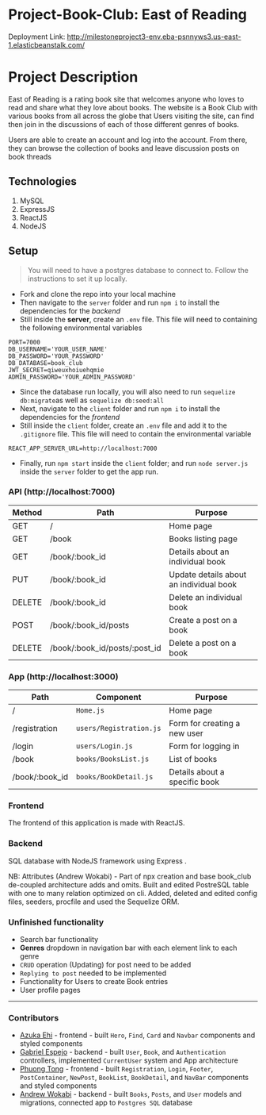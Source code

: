 # Project-Book-Club: East of Reading

Deployment Link: http://milestoneproject3-env.eba-psnnyws3.us-east-1.elasticbeanstalk.com/

# Project Description

East of Reading is a rating book site that welcomes anyone who loves to read and share what they love about books. 
The website is a Book Club with various books from all across the globe that Users visiting the site, can find then join in the discussions of each of those different genres of books.

Users are able to create an account and log into the account. From there, they can browse the collection of books and leave discussion posts on book threads

## Technologies 
1. MySQL
2. ExpressJS
3. ReactJS
4. NodeJS

## Setup 
> You will need to have a postgres database to connect to. Follow the instructions to set it up locally.
* Fork and clone the repo into your local machine
* Then navigate to the `server` folder and run `npm i` to install the dependencies for the _backend_
* Still inside the __server__, create an `.env` file. This file will need to containing the following environmental variables
```
PORT=7000
DB_USERNAME='YOUR_USER_NAME'
DB_PASSWORD='YOUR_PASSWORD'
DB_DATABASE=book_club
JWT_SECRET=qiweuxhoiuehqmie
ADMIN_PASSWORD='YOUR_ADMIN_PASSWORD'
```
* Since the database run locally, you will also need to run `sequelize db:migrate`as well as `sequelize db:seed:all`
* Next, navigate to the `client` folder and run `npm i` to install the dependencies for the _frontend_
* Still inside the `client` folder, create an `.env` file and add it to the `.gitignore` file. This file will need to contain the  environmental variable
```
REACT_APP_SERVER_URL=http://localhost:7000
```
* Finally, run `npm start` inside the `client` folder; and run `node server.js` inside the `server` folder to get the app run.

### API (http://localhost:7000)
| Method | Path                          | Purpose                                 |
| ------ | ----------------------------- | --------------------------------------- |
| GET    | /                             | Home page                               |
| GET    | /book                         | Books listing page                      |
| GET    | /book/:book_id                | Details about an individual book        |
| PUT    | /book/:book_id                | Update details about an individual book |
| DELETE | /book/:book_id                | Delete an individual book |
| POST   | /book/:book_id/posts          | Create a post on a book                 |
| DELETE | /book/:book_id/posts/:post_id | Delete a post on a book                 |

### App (http://localhost:3000)
| Path           | Component               | Purpose                       |
| -------------- | ----------------------- | ----------------------------- |
| /              | `Home.js`               | Home page                     |
| /registration  | `users/Registration.js` | Form for creating a new user  |
| /login         | `users/Login.js`        | Form for logging in           |
| /book          | `books/BooksList.js`    | List of books                 |
| /book/:book_id | `books/BookDetail.js`   | Details about a specific book |


### Frontend

The frontend of this application is made with ReactJS. 

### Backend

SQL database with NodeJS framework using Express .

NB:
Attributes (Andrew Wokabi) - Part of npx creation and base book_club de-coupled architecture adds and omits. Built and edited PostreSQL table with one to many relation optimized on cli. Added, deleted and edited config files, seeders, procfile and used the Sequelize ORM. 

### Unfinished functionality
* Search bar functionality
* __Genres__ dropdown in navigation bar with each element link to each genre
* `CRUD` operation (Updating) for post need to be added
* `Replying to post` needed to be implemented
* Functionality for Users to create Book entries
* User profile pages
___

### Contributors

* [Azuka Ehi](https://github.com/Knavish1) - frontend - built `Hero`, `Find`, `Card` and `Navbar` components and styled components
* [Gabriel Espejo](https://github.com/EspejoGabriel31) - backend - built `User`, `Book`, and `Authentication` controllers, implemented `CurrentUser` system and App architecture
* [Phuong Tong](https://github.com/YPhuong15) - frontend - built `Registration`, `Login`, `Footer`, `PostContainer`, `NewPost`, `BookList`, `BookDetail`, and `NavBar` components and styled components
* [Andrew Wokabi](https://github.com/DrewKW) - backend - built `Books`, `Posts`, and `User` models and migrations, connected app to `Postgres SQL` database
